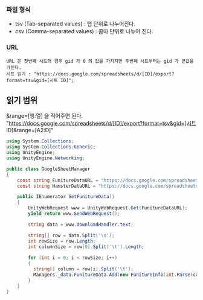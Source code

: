 
### 파일 형식
- tsv (Tab-separated values) : 탭 단위로 나누어진다.
- csv (Comma-separated values) : 콤마 단위로 나누어 진다.  

### URL
```Text
URL 은 첫번째 시트의 경우 gid 가 0 의 값을 가지지만 두번째 시트부터는 gid 가 큰값을 가진다.
시트 읽기 : "https://docs.google.com/spreadsheets/d/[ID]/export?format=tsv&gid=[시트 ID]";
```

## 읽기 범위
&range=[행:열] 을 적어주면 된다.
"https://docs.google.com/spreadsheets/d/[ID]/export?format=tsv&gid=[시트 ID]&range=[A2:D]"

```C#
using System.Collections;
using System.Collections.Generic;
using UnityEngine;
using UnityEngine.Networking;

public class GoogleSheetManager
{
    const string FunitureDataURL = "https://docs.google.com/spreadsheets/d/1vDSMODTegnx3M7vqFJDa7e9X7FTm4uds5kAyllxysuo/export?format=tsv&range=A2:E";
    const string HamsterDataURL = "https://docs.google.com/spreadsheets/d/1vDSMODTegnx3M7vqFJDa7e9X7FTm4uds5kAyllxysuo/export?format=tsv&gid=2130708142&range=A2:D";

    public IEnumerator SetFunitureData()
    {
        UnityWebRequest www = UnityWebRequest.Get(FunitureDataURL);
        yield return www.SendWebRequest();

        string data = www.downloadHandler.text;

        string[] row = data.Split('\n');
        int rowSize = row.Length;
        int columnSize = row[0].Split('\t').Length;
        
        for (int i = 0; i < rowSize; i++)
        {
          string[] column = row[i].Split('\t');
          Managers._data.FunitureData.Add(new FunitureInfo(int.Parse(column[0]), column[1], int.Parse(column[2]), int.Parse(column[3]) ));
        }
    }
}
```
